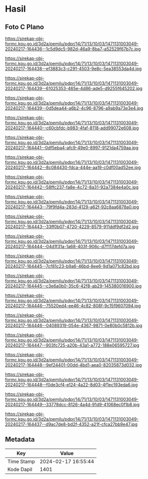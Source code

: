 # Hasil

## Foto C Plano

https://sirekap-obj-formc.kpu.go.id/3d2a/pemilu/pdpr/14/71/13/10/03/1471131003049-20240217-164436--1c5d9dc5-982d-46a9-8ba7-a52529f67b7c.jpg

https://sirekap-obj-formc.kpu.go.id/3d2a/pemilu/pdpr/14/71/13/10/03/1471131003049-20240217-164438--ef3883c3-c291-4503-9e8c-5ea38553da4d.jpg

https://sirekap-obj-formc.kpu.go.id/3d2a/pemilu/pdpr/14/71/13/10/03/1471131003049-20240217-164439--61025353-465e-4d86-ade5-d9255f645202.jpg

https://sirekap-obj-formc.kpu.go.id/3d2a/pemilu/pdpr/14/71/13/10/03/1471131003049-20240217-164439--0d5dea44-a6b2-4c96-8796-a9ab9a73e3e4.jpg

https://sirekap-obj-formc.kpu.go.id/3d2a/pemilu/pdpr/14/71/13/10/03/1471131003049-20240217-164440--c60cbfdc-b983-4faf-8118-add99072e608.jpg

https://sirekap-obj-formc.kpu.go.id/3d2a/pemilu/pdpr/14/71/13/10/03/1471131003049-20240217-164441--0df5eba4-afc9-49e0-8997-9121da4759aa.jpg

https://sirekap-obj-formc.kpu.go.id/3d2a/pemilu/pdpr/14/71/13/10/03/1471131003049-20240217-164442--8c084430-fdca-444e-aa19-c0df00ad52ee.jpg

https://sirekap-obj-formc.kpu.go.id/3d2a/pemilu/pdpr/14/71/13/10/03/1471131003049-20240217-164442--58ffc237-fa8e-4c72-8a31-92a7384e4a0c.jpg

https://sirekap-obj-formc.kpu.go.id/3d2a/pemilu/pdpr/14/71/13/10/03/1471131003049-20240217-164443--79f9fd4a-283d-4129-a62f-92c8aa6878a0.jpg

https://sirekap-obj-formc.kpu.go.id/3d2a/pemilu/pdpr/14/71/13/10/03/1471131003049-20240217-164443--33ff0b07-4720-4229-8579-911ddf9df2d2.jpg

https://sirekap-obj-formc.kpu.go.id/3d2a/pemilu/pdpr/14/71/13/10/03/1471131003049-20240217-164444--04d1f31a-1a68-403f-906c-d7f117defd7a.jpg

https://sirekap-obj-formc.kpu.go.id/3d2a/pemilu/pdpr/14/71/13/10/03/1471131003049-20240217-164445--7cf81c23-b9a6-46bd-8ee6-9d1a071c82bd.jpg

https://sirekap-obj-formc.kpu.go.id/3d2a/pemilu/pdpr/14/71/13/10/03/1471131003049-20240217-164445--c3e6a0b0-35c6-42f8-ab29-145380016900.jpg

https://sirekap-obj-formc.kpu.go.id/3d2a/pemilu/pdpr/14/71/13/10/03/1471131003049-20240217-164446--75520ed4-ee46-4c82-808f-9c15f9607094.jpg

https://sirekap-obj-formc.kpu.go.id/3d2a/pemilu/pdpr/14/71/13/10/03/1471131003049-20240217-164446--04089319-054e-4367-9871-0e80b0c5812b.jpg

https://sirekap-obj-formc.kpu.go.id/3d2a/pemilu/pdpr/14/71/13/10/03/1471131003049-20240217-164447--903fc725-a20b-43a1-a772-188e06595727.jpg

https://sirekap-obj-formc.kpu.go.id/3d2a/pemilu/pdpr/14/71/13/10/03/1471131003049-20240217-164448--9ef24401-00dd-4bd1-aea0-82035873d032.jpg

https://sirekap-obj-formc.kpu.go.id/3d2a/pemilu/pdpr/14/71/13/10/03/1471131003049-20240217-164448--f0de3cf4-e124-4a22-8d03-4f1ec193eda6.jpg

https://sirekap-obj-formc.kpu.go.id/3d2a/pemilu/pdpr/14/71/13/10/03/1471131003049-20240217-164449--33778dcc-8126-4a4d-91d9-41068ec0f1b8.jpg

https://sirekap-obj-formc.kpu.go.id/3d2a/pemilu/pdpr/14/71/13/10/03/1471131003049-20240217-164437--d9ac7de8-bd2f-4352-a21f-cfca27bb9e47.jpg


## Metadata

| Key        | Value               |
| ---------- | ------------------- |
| Time Stamp | 2024-02-17 16:55:44 |
| Kode Dapil | 1401                |



